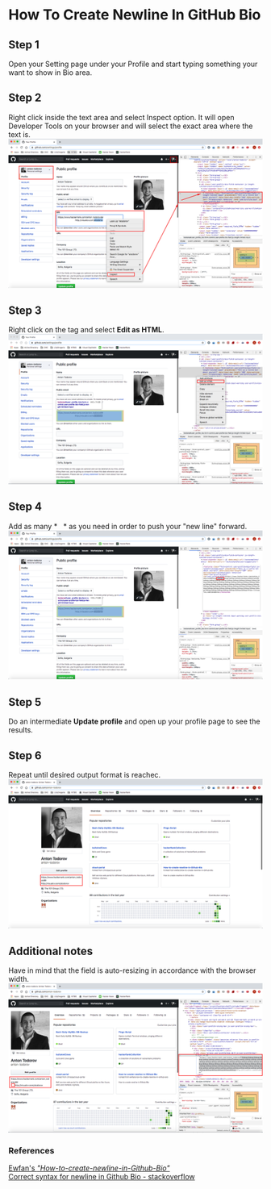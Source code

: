 # How To Create Newline In GitHub Bio

## Step 1

Open your Setting page under your Profile and start typing something your want to show in Bio area.

## Step 2

Right click inside the text area and select Inspect option. It will open Developer Tools on your browser and will select the exact area where the text is. 
![Screenshot1](Screenshot1.png)

## Step 3 

Right click on the <text expander> tag and select **Edit as HTML**.
![Screenshot2](Screenshot2.png)
  
## Step 4

Add as many * &nbsp; * as you need in order to push your "new line" forward.
![Screenshot3](Screenshot3.png)

## Step 5

Do an intermediate **Update profile** and open up your profile page to see the results.

## Step 6 

Repeat until desired output format is reachec. 
![Screenshot4](Screenshot4.png)

## Additional notes

Have in mind that the field is auto-resizing in accordance with the browser width.
![Screenshot5](Screenshot5.png)

### References

[Ewfan's *"How-to-create-newline-in-Github-Bio"*](https://github.com/ewfian/How-to-create-newline-in-Github-Bio)
<br />
[Correct syntax for newline in Github Bio - stackoverflow](https://stackoverflow.com/questions/43406317/correct-syntax-for-newline-in-github-bio)
